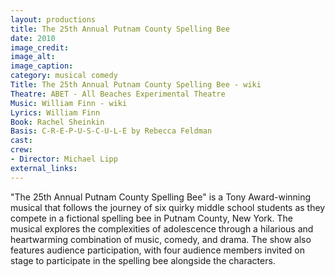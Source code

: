 ```yaml
---
layout: productions
title: The 25th Annual Putnam County Spelling Bee
date: 2010
image_credit:
image_alt:
image_caption:
category: musical comedy
Title: The 25th Annual Putnam County Spelling Bee - wiki
Theatre: ABET - All Beaches Experimental Theatre
Music: William Finn - wiki
Lyrics: William Finn
Book: Rachel Sheinkin
Basis: C-R-E-P-U-S-C-U-L-E by Rebecca Feldman
cast:
crew:
- Director: Michael Lipp
external_links:
---
```


"The 25th Annual Putnam County Spelling Bee" is a Tony Award-winning musical that follows the journey of six quirky middle school students as they compete in a fictional spelling bee in Putnam County, New York. The musical explores the complexities of adolescence through a hilarious and heartwarming combination of music, comedy, and drama. The show also features audience participation, with four audience members invited on stage to participate in the spelling bee alongside the characters.
